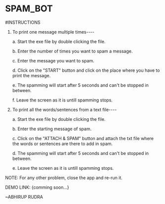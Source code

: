 # SPAM_BOT


#INSTRUCTIONS

1. To print one message multiple times----
	
	a. Start the exe file by double clicking the file.
	
	b. Enter the number of times you want to spam a message.
	
	c. Enter the message you want to spam.
	
	d. Click on the "START" button and click on the place where you have to print the message.
	
	e. The spamming will start after 5 seconds and can't be stopped in between.
	
	f. Leave the screen as it is untill spamming stops.

2. To print all the words/sentences from a text file----

	a. Start the exe file by double clicking the file.
	
	b. Enter the starting message of spam.
	
	c. Click on the "ATTACH & SPAM" button and attach the txt file where the words or sentences are there to add in spam.
	
	d. The spamming will start after 5 seconds and can't be stopped in between.
	
	e. Leave the screen as it is untill spamming stops.

NOTE: For any other problem, close the app and re-run it.

DEMO LINK: {comming soon...}


~ABHIRUP RUDRA
